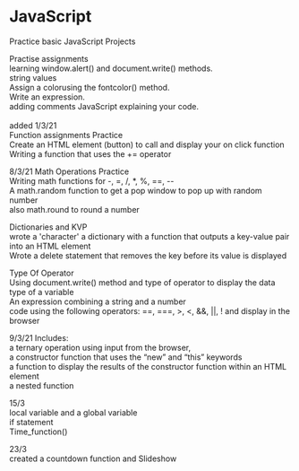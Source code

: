 # JavaScript
 Practice basic JavaScript Projects

Practise assignments <br>
learning window.alert() and document.write() methods. <br>
string values <br>
Assign a colorusing the fontcolor() method. <br>
Write an expression. <br>
adding comments JavaScript explaining your code. <br>
<br>
added 1/3/21 <br>
Function assignments Practice <br>
Create an HTML element (button) to call and display your on click function  <br>
Writing a function that uses the += operator

8/3/21
Math Operations Practice <br>
Writing math functions for  -, =, /, *, %, ==, -- <br>
A math.random function to get a pop window to pop up with random number <br>
also math.round to round a number
<br>

Dictionaries and KVP <br>
wrote a 'character' a dictionary with a function that outputs a key-value pair into an HTML element <br>
Wrote a delete statement that removes the key before its value is displayed <br>

Type Of Operator <br>
Using document.write() method and type of operator to display the data type of a variable <br>
An expression combining a string and a number <br>
code using the following operators: ==, ===, >, <, &&, ||, !  and display in the browser <br>

9/3/21
Includes:<br>
a ternary operation using input from the browser, <br>
a constructor function that uses the “new” and “this” keywords <br>
a function to display the results of the constructor function within an HTML element <br>
a nested function 
<br>

15/3 <br>
local variable and a global variable <br>
if statement <br>
Time_function()
<br>

23/3 <br>
created a countdown function and Slideshow
